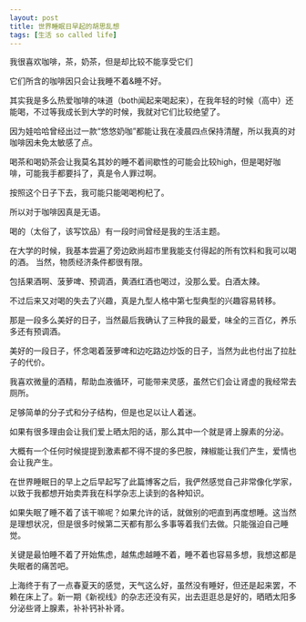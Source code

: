 ```yaml
---
layout: post
title: 世界睡眠日早起的胡思乱想
tags: [生活 so called life]
---
```


我很喜欢咖啡，茶，奶茶，但是却比较不能享受它们

它们所含的咖啡因只会让我睡不着&睡不好。

其实我是多么热爱咖啡的味道（both闻起来喝起来），在我年轻的时候（高中）还能喝，不过等我成长到大学的时候，我就对它们比较绝望了。

因为娃哈哈曾经出过一款“悠悠奶咖”都能让我在凌晨四点保持清醒，所以我真的对咖啡因未免太敏感了点。

喝茶和喝奶茶会让我莫名其妙的睡不着间歇性的可能会比较high，但是喝好咖啡，可能我手都要抖了，真是令人罪过啊。

按照这个日子下去，我可能只能喝喝枸杞了。

所以对于咖啡因真是无语。



喝的（太俗了，该写饮品）有一段时间曾经是我的生活主题。

在大学的时候，我基本尝遍了旁边欧尚超市里我能支付得起的所有饮料和我可以喝的酒。 当然，物质经济条件都很有限。

包括果酒啊、菠萝啤、预调酒，黄酒红酒也喝过，没那么爱。白酒太辣。

不过后来又对喝的失去了兴趣，真是九型人格中第七型典型的兴趣容易转移。

那是一段多么美好的日子，当然最后我确认了三种我的最爱，味全的三百亿，养乐多还有预调酒。

美好的一段日子，怀念喝着菠萝啤和边吃路边炒饭的日子，当然为此也付出了拉肚子的代价。

我喜欢微量的酒精，帮助血液循环，可能带来灵感，虽然它们会让肾虚的我经常去厕所。

足够简单的分子式和分子结构，但是也足以让人着迷。



如果有很多理由会让我们爱上晒太阳的话，那么其中一个就是肾上腺素的分泌。



大概有一个任何时候提提到激素都不得不提的多巴胺，辣椒能让我们产生，爱情也会让我产生。



在世界睡眠日的早上之后早起写了此篇博客之后，我俨然感觉自己非常像化学家，以致于我都想开始卖弄我在科学杂志上读到的各种知识。

如果失眠了睡不着了该干嘛呢？如果允许的话，就做别的吧直到再度想睡。这当然是理想状况，但是很多时候第二天都有那么多事等着我们去做。只能强迫自己睡觉。

关键是最怕睡不着了开始焦虑，越焦虑越睡不着，睡不着也容易多想，我想这都是失眠者的痛苦吧。

上海终于有了一点春夏天的感觉，天气这么好，虽然没有睡好，但还是起来罢，不赖在床上了。新一期《新视线》的杂志还没有买，出去逛逛总是好的，晒晒太阳多分泌些肾上腺素，补补钙补补肾。

